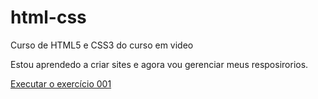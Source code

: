 # html-css
 Curso de HTML5 e CSS3 do curso em video

 Estou aprendedo a criar sites e agora vou gerenciar meus resposirorios.

 <a href="https://elishabarros.github.io/html-css/exercicios/ex001/index.html">Executar o exercício 001</a>

